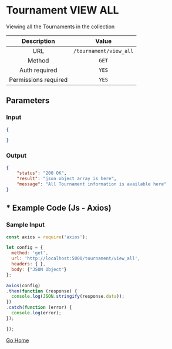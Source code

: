 # Tournament VIEW ALL

Viewing all the Tournaments in the collection

|      Description      |           Value           |
|:--------------------: |:------------------------: |
| URL                   | `/tournament/view_all`  |
| Method                | `GET`                     |
| Auth required         | `YES`                     |
| Permissions required  | `YES`                    |

## Parameters

### Input

```json
{
    
}
```

### Output

```json
{
    "status": "200 OK",
    "result": "json object array is here",
    "message": "All Tournament information is available here"
}
```

## * Example Code (Js - Axios)

### Sample Input

```js
const axios = require('axios');

let config = {
  method: 'get',
  url: 'http://localhost:5000/tournament/view_all',
  headers: { },
  body: {"JSON Object"}
};

axios(config)
.then(function (response) {
  console.log(JSON.stringify(response.data));
})
.catch(function (error) {
  console.log(error);
});

});
```

[Go Home](../README.md)
